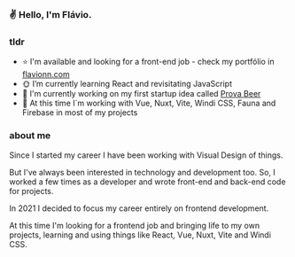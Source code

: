 ### :v: Hello, I'm Flávio.

### tldr

- :star: I'm available and looking for a front-end job - check my portfólio in [flavionn.com](https://www.flavionn.com)
- :sun_with_face: I’m currently learning React and revisitating JavaScript
- :seedling: I'm currently working on my first startup idea called [Prova Beer](https://www.flavionn.com/prova)
- :rainbow: At this time I´m working with Vue, Nuxt, Vite, Windi CSS, Fauna and Firebase in most of my projects

### about me

Since I started my career I have been working with Visual Design of things.

But I've always been interested in technology and development too. So, I worked a few times as a developer and wrote front-end and back-end code for projects.

In 2021 I decided to focus my career entirely on frontend development.

At this time I'm looking for a frontend job and bringing life to my own projects, learning and using things like React, Vue, Nuxt, Vite and Windi CSS.



